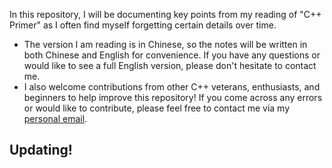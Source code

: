 In this repository, I will be documenting key points from my reading of "C++ Primer" as I often find myself forgetting certain details over time.

+ The version I am reading is in Chinese, so the notes will be written in both Chinese and English for convenience. If you have any questions or would like to see a full English version, please don't hesitate to contact me.
+ I also welcome contributions from other C++ veterans, enthusiasts, and beginners to help improve this repository! If you come across any errors or would like to contribute, please feel free to contact me via my [personal email](guozebin2012@163.com).

## Updating!
